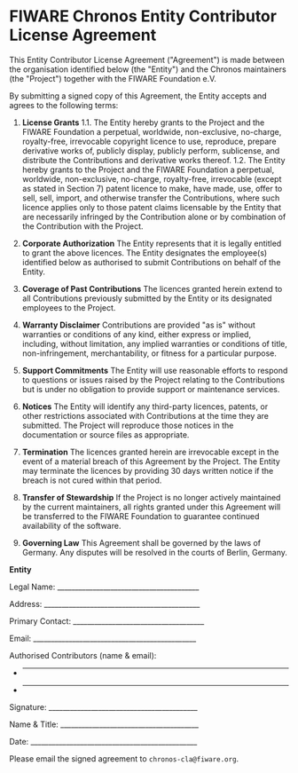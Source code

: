 # FIWARE Chronos Entity Contributor License Agreement

This Entity Contributor License Agreement ("Agreement") is made between the organisation identified below (the "Entity") and the Chronos maintainers (the "Project") together with the FIWARE Foundation e.V.

By submitting a signed copy of this Agreement, the Entity accepts and agrees to the following terms:

1. **License Grants**
   1.1. The Entity hereby grants to the Project and the FIWARE Foundation a perpetual, worldwide, non-exclusive, no-charge, royalty-free, irrevocable copyright licence to use, reproduce, prepare derivative works of, publicly display, publicly perform, sublicense, and distribute the Contributions and derivative works thereof.
   1.2. The Entity hereby grants to the Project and the FIWARE Foundation a perpetual, worldwide, non-exclusive, no-charge, royalty-free, irrevocable (except as stated in Section 7) patent licence to make, have made, use, offer to sell, sell, import, and otherwise transfer the Contributions, where such licence applies only to those patent claims licensable by the Entity that are necessarily infringed by the Contribution alone or by combination of the Contribution with the Project.

2. **Corporate Authorization**
   The Entity represents that it is legally entitled to grant the above licences. The Entity designates the employee(s) identified below as authorised to submit Contributions on behalf of the Entity.

3. **Coverage of Past Contributions**
   The licences granted herein extend to all Contributions previously submitted by the Entity or its designated employees to the Project.

4. **Warranty Disclaimer**
   Contributions are provided "as is" without warranties or conditions of any kind, either express or implied, including, without limitation, any implied warranties or conditions of title, non-infringement, merchantability, or fitness for a particular purpose.

5. **Support Commitments**
   The Entity will use reasonable efforts to respond to questions or issues raised by the Project relating to the Contributions but is under no obligation to provide support or maintenance services.

6. **Notices**
   The Entity will identify any third-party licences, patents, or other restrictions associated with Contributions at the time they are submitted. The Project will reproduce those notices in the documentation or source files as appropriate.

7. **Termination**
   The licences granted herein are irrevocable except in the event of a material breach of this Agreement by the Project. The Entity may terminate the licences by providing 30 days written notice if the breach is not cured within that period.

8. **Transfer of Stewardship**
   If the Project is no longer actively maintained by the current maintainers, all rights granted under this Agreement will be transferred to the FIWARE Foundation to guarantee continued availability of the software.

9. **Governing Law**
   This Agreement shall be governed by the laws of Germany. Any disputes will be resolved in the courts of Berlin, Germany.

**Entity**

Legal Name: ________________________________________

Address: ____________________________________________

Primary Contact: _____________________________________

Email: ______________________________________________

Authorised Contributors (name & email):
- _______________________________________________
- _______________________________________________

Signature: __________________________________________

Name & Title: _______________________________________

Date: _______________________________________________

Please email the signed agreement to `chronos-cla@fiware.org`.
